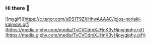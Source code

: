 ### Hi there 👋

<!--
**DanilDuck/DanilDuck** is a ✨ _special_ ✨ repository because its `README.md` (this file) appears on your GitHub profile.

Here are some ideas to get you started:

- 🔭 I’m currently working on ...
- 🌱 I’m currently learning ...
- 👯 I’m looking to collaborate on ...
- 🤔 I’m looking for help with ...
- 💬 Ask me about ...
- 📫 How to reach me: ...
- 😄 Pronouns: ...
- ⚡ Fun fact: ...
-->
![mygif]([https://c.tenor.com/uDS1T9ZXHhwAAAAC/jojos-noriaki-kakyoin.gif](https://media.giphy.com/media/TyCVCdmXJHnK3yHjqy/giphy.gif](https://media.giphy.com/media/TyCVCdmXJHnK3yHjqy/giphy.gif))
